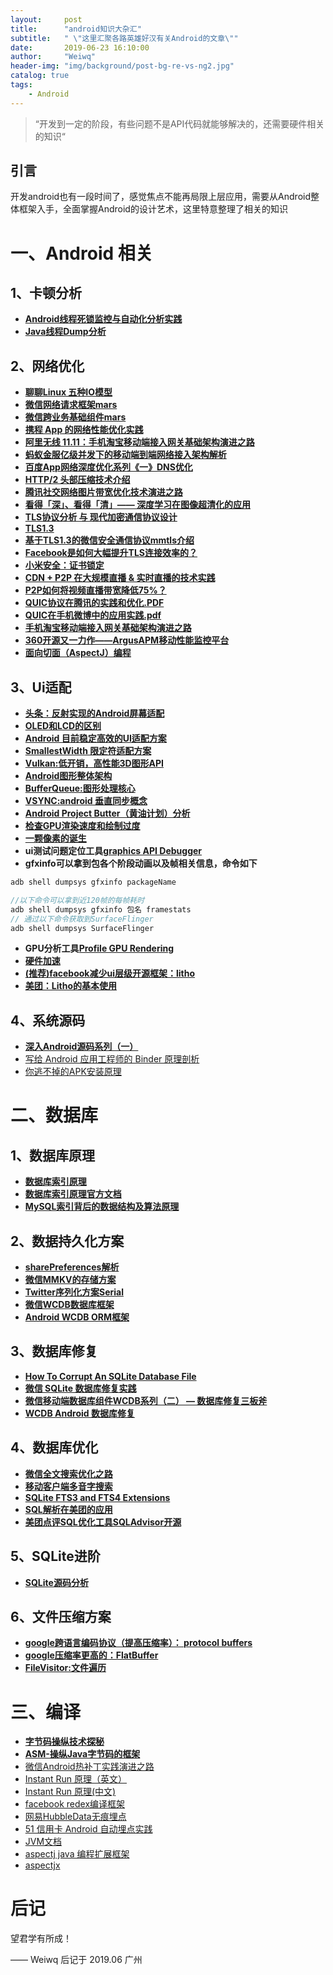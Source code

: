```yaml
---
layout:     post
title:      "android知识大杂汇"
subtitle:   " \"这里汇聚各路英雄好汉有关Android的文章\""
date:       2019-06-23 16:10:00
author:     "Weiwq"
header-img: "img/background/post-bg-re-vs-ng2.jpg"
catalog: true
tags:
    - Android
---
```


> “开发到一定的阶段，有些问题不是API代码就能够解决的，还需要硬件相关的知识“


## 引言
开发android也有一段时间了，感觉焦点不能再局限上层应用，需要从Android整体框架入手，全面掌握Android的设计艺术，这里特意整理了相关的知识

# 一、Android 相关

## 1、卡顿分析

- **[Android线程死锁监控与自动化分析实践](https://cloud.tencent.com/developer/article/1064396)**
- **[Java线程Dump分析](https://juejin.im/post/5b31b510e51d4558a426f7e9)**


## 2、网络优化

 - **[聊聊Linux 五种IO模型](https://www.jianshu.com/p/486b0965c296)**
 - **[微信网络请求框架mars](https://github.com/Tencent/mars)**
 - **[微信跨业务基础组件mars](https://github.com/Tencent/mars/wiki)**
- **[携程 App 的网络性能优化实践](https://www.infoq.cn/article/how-ctrip-improves-app-networking-performance)**
- **[阿里无线 11.11：手机淘宝移动端接入网关基础架构演进之路](https://www.infoq.cn/article/taobao-mobile-terminal-access-gateway-infrastructure)**
- **[蚂蚁金服亿级并发下的移动端到端网络接入架构解析](https://mp.weixin.qq.com/s/nz8Z3Uj9840KHluWjwyelw)**
- **[百度App网络深度优化系列《一》DNS优化](https://mp.weixin.qq.com/s/iaPtSF-twWz-AN66UJUBDg)**
- **[HTTP/2 头部压缩技术介绍](https://imququ.com/post/header-compression-in-http2.html)**
- **[腾讯社交网络图片带宽优化技术演进之路](https://mp.weixin.qq.com/s/JcBNT2aKTmLXRD9zIOPe6g)**
- **[
看得「深」、看得「清」—— 深度学习在图像超清化的应用](http://imgtec.eetrend.com/d6-imgtec/blog/2017-08/10143.html)**
- **[TLS协议分析 与 现代加密通信协议设计](https://blog.helong.info/blog/2015/09/07/tls-protocol-analysis-and-crypto-protocol-design/)**
- **[TLS1.3](https://zhuanlan.zhihu.com/p/44980381)**
- **[基于TLS1.3的微信安全通信协议mmtls介绍](https://mp.weixin.qq.com/s/tvngTp6NoTZ15Yc206v8fQ)**
- **[Facebook是如何大幅提升TLS连接效率的？](https://mp.weixin.qq.com/s?__biz=MzI4MTY5NTk4Ng==&mid=2247489465&idx=1&sn=a54e3fe78fc559458fa47104845e764b&source=41#wechat_redirect)**
- **[小米安全：证书锁定](https://sec.xiaomi.com/article/48)**
- **[CDN + P2P 在大规模直播 & 实时直播的技术实践](https://toutiao.io/posts/6gb8ih/preview)**
- **[P2P如何将视频直播带宽降低75%？](https://mp.weixin.qq.com/s?__biz=MzI4MTY5NTk4Ng==&mid=2247489182&idx=1&sn=e892855fd315ed2f1395f05b765f9c4e&source=41#wechat_redirect)**
- **[QUIC协议在腾讯的实践和优化.PDF](https://archstat.com/infoQ/archSummit/2018%E6%9E%B6%E6%9E%84%E5%B8%88%E5%90%88%E9%9B%86/AS%E6%B7%B1%E5%9C%B32018-%E3%80%8AQUIC%E5%8D%8F%E8%AE%AE%E5%9C%A8%E8%85%BE%E8%AE%AF%E7%9A%84%E5%AE%9E%E8%B7%B5%E5%92%8C%E4%BC%98%E5%8C%96%E3%80%8B-%E7%BD%97%E6%88%90.pdf)**
- **[QUIC在手机微博中的应用实践.pdf](https://github.com/thinkpiggy/qcon2018ppt/blob/master/QUIC%E5%9C%A8%E6%89%8B%E6%9C%BA%E5%BE%AE%E5%8D%9A%E4%B8%AD%E7%9A%84%E5%BA%94%E7%94%A8%E5%AE%9E%E8%B7%B5.pdf)**
- **[手机淘宝移动端接入网关基础架构演进之路](https://mp.weixin.qq.com/s/QhaFKuxTf3mrbF-eWIkZTw)**
- **[360开源又一力作——ArgusAPM移动性能监控平台](https://github.com/Qihoo360/ArgusAPM)**
- **[面向切面（AspectJ）编程](http://www.shouce.ren/api/spring2.5/ch06s02.html)**



## 3、Ui适配

- **[头条：反射实现的Android屏幕适配](https://mp.weixin.qq.com/s?__biz=MzI1MzYzMjE0MQ==&mid=2247484502&idx=2&sn=a60ea223de4171dd2022bc2c71e09351&scene=21#wechat_redirect)**
- **[OLED和LCD的区别](https://www.zhihu.com/question/22263252)**
- **[Android 目前稳定高效的UI适配方案](https://www.jianshu.com/p/a4b8e4c5d9b0)**
- **[SmallestWidth 限定符适配方案](https://juejin.im/post/5ba197e46fb9a05d0b142c62)**
- **[Vulkan:低开销，高性能3D图形API](https://source.android.com/devices/graphics/arch-vulkan)**
- **[Android图形整体架构](https://source.android.com/devices/graphics)**
- **[BufferQueue:图形处理核心](https://source.android.com/devices/graphics/arch-bq-gralloc)**
- **[VSYNC:android 垂直同步概念](https://source.android.com/devices/graphics/implement-vsync)**
- **[Android Project Butter（黄油计划）分析](https://blog.csdn.net/innost/article/details/8272867)**
- **[检查GPU渲染速度和绘制过度](https://developer.android.com/studio/profile/inspect-gpu-rendering)**
- **[一颗像素的诞生](https://mp.weixin.qq.com/s/QoFrdmxdRJG5ETQp5Ua3-A)**
- **ui测试问题定位工具[graphics API Debugger](https://github.com/google/gapid)**
- **gfxinfo可以拿到包各个阶段动画以及帧相关信息，命令如下**

```java
adb shell dumpsys gfxinfo packageName

//以下命令可以拿到近120帧的每帧耗时
adb shell dumpsys gfxinfo 包名 framestats 
// 通过以下命令获取到SurfaceFlinger
adb shell dumpsys SurfaceFlinger

```

- **GPU分析工具[Profile GPU Rendering](https://developer.android.com/topic/performance/rendering/profile-gpu)**
- **[硬件加速](https://developer.android.com/guide/topics/graphics/hardware-accel#drawing-support)**
- **[(推荐)facebook减少ui层级开源框架：litho](https://github.com/facebook/litho)**
- **[美团：Litho的基本使用](https://tech.meituan.com/2019/03/14/litho-use-and-principle-analysis.html)**


## 4、系统源码

- **[深入Android源码系列（一）](https://mp.weixin.qq.com/s/VSVUbaEIfrmFZMB1k49fyA)**
- [写给 Android 应用工程师的 Binder 原理剖析](https://zhuanlan.zhihu.com/p/35519585)
- [你逃不掉的APK安装原理](https://www.jianshu.com/p/d2a550a953e0)


# 二、数据库


## 1、数据库原理
- **[数据库索引原理](https://www.cnblogs.com/huahuahu/p/sqlite-suo-yin-de-yuan-li-ji-ying-yong.html)**
- **[数据库索引原理官方文档](https://www.sqlite.org/queryplanner.html#searching)**
- **[MySQL索引背后的数据结构及算法原理](http://blog.codinglabs.org/articles/theory-of-mysql-index.html)**


## 2、数据持久化方案

- **[sharePreferences解析](https://juejin.im/entry/597446ed6fb9a06bac5bc630)**
- **[微信MMKV的存储方案](https://github.com/Tencent/MMKV)**
- **[Twitter序列化方案Serial](https://github.com/twitter/Serial/blob/master/README-CHINESE.rst/)**
- **[微信WCDB数据库框架](https://mp.weixin.qq.com/s?__biz=MzAwNDY1ODY2OQ==&mid=2649286603&idx=1&sn=d243dd27f2c6614631241cd00570e853&chksm=8334c349b4434a5fd81809d656bfad6072f075d098cb5663a85823e94fc2363edd28758ab882&mpshare=1&scene=1&srcid=0609GLAeaGGmI4zCHTc2U9ZX#rd)**
- **[Android WCDB ORM框架](https://github.com/Tencent/wcdb/wiki/Android-WCDB-%E4%BD%BF%E7%94%A8-Room-ORM-%E4%B8%8E%E6%95%B0%E6%8D%AE%E7%BB%91%E5%AE%9A)**


## 3、数据库修复
- **[How To Corrupt An SQLite Database File](https://sqlite.org/howtocorrupt.html)**
- **[微信 SQLite 数据库修复实践](https://mp.weixin.qq.com/s/N1tuHTyg3xVfbaSd4du-tw)**
- **[微信移动端数据库组件WCDB系列（二） — 数据库修复三板斧](https://mp.weixin.qq.com/s/Ln7kNOn3zx589ACmn5ESQA)**
- **[WCDB Android 数据库修复](https://github.com/Tencent/wcdb/wiki/Android%E6%95%B0%E6%8D%AE%E5%BA%93%E4%BF%AE%E5%A4%8D)**

## 4、数据库优化

- **[微信全文搜索优化之路](https://mp.weixin.qq.com/s/AhYECT3HVyn1ikB0YQ-UVg)**
- **[移动客户端多音字搜索](https://mp.weixin.qq.com/s/GCznwCtjJ2XUszyMcbNz8Q)**
- **[SQLite FTS3 and FTS4 Extensions](https://sqlite.org/fts3.html)**
- **[SQL解析在美团的应用](https://tech.meituan.com/2018/05/20/sql-parser-used-in-mtdp.html)**
- **[美团点评SQL优化工具SQLAdvisor开源](https://tech.meituan.com/2017/03/09/sqladvisor-pr.html)**

## 5、SQLite进阶

- **[SQLite源码分析](http://huili.github.io/sqlite/sqliteintro.html)**

## 6、文件压缩方案
- **[google跨语言编码协议（提高压缩率）： protocol buffers](https://developers.google.com/protocol-buffers/docs/overview)**
- **[google压缩率更高的：FlatBuffer](https://www.race604.com/flatbuffers-intro/)**
- **[FileVisitor:文件遍历](https://developer.android.com/reference/java/nio/file/FileVisitor)**


# 三、编译

- **[字节码操纵技术探秘](https://www.infoq.cn/article/Living-Matrix-Bytecode-Manipulation)**
- **[ASM-操纵Java字节码的框架](https://asm.ow2.io/)**
- [微信Android热补丁实践演进之路](https://mp.weixin.qq.com/s/-NmkSwZu83HAmzKPawdTqQ)
- [Instant Run 原理（英文）](https://medium.com/google-developers/instant-run-how-does-it-work-294a1633367f#.c088qhdxu)
- [Instant Run 原理(中文)](https://www.jianshu.com/p/2e23ba9ff14b)
- [facebook redex编译框架](https://github.com/facebook/redex)
- [网易HubbleData无痕埋点]([https://neyoufan.github.io/2017/07/11/android/%E7%BD%91%E6%98%93HubbleData%E4%B9%8BAndroid%E6%97%A0%E5%9F%8B%E7%82%B9%E5%AE%9E%E8%B7%B5/](https://neyoufan.github.io/2017/07/11/android/网易HubbleData之Android无埋点实践/))
- [51 信用卡 Android 自动埋点实践](https://mp.weixin.qq.com/s/P95ATtgT2pgx4bSLCAzi3Q)
- [JVM文档](https://docs.oracle.com/javase/specs/jvms/se11/html/index.html)
- [aspectj   java 编程扩展框架](https://time.geekbang.org/column/article/82761)
- [aspectjx](https://github.com/HujiangTechnology/gradle_plugin_android_aspectjx)

# 后记

望君学有所成！

—— Weiwq 后记于 2019.06 广州


